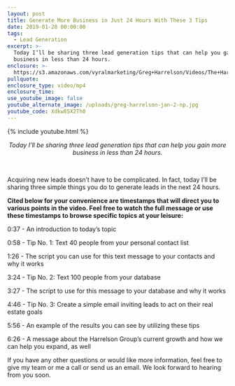 ```yaml
---
layout: post
title: Generate More Business in Just 24 Hours With These 3 Tips
date: 2019-01-28 00:00:00
tags:
  - Lead Generation
excerpt: >-
  Today I’ll be sharing three lead generation tips that can help you gain more
  business in less than 24 hours.
enclosure: >-
  https://s3.amazonaws.com/vyralmarketing/Greg+Harrelson/Videos/The+Harrelson+Group+-+Generate+More+Business+in+Just+24+Hours+With+These+3+Tips.mp4
pullquote:
enclosure_type: video/mp4
enclosure_time:
use_youtube_image: false
youtube_alternate_image: /uploads/greg-harrelson-jan-2-np.jpg
youtube_code: Xdkw85X2Th0
---
```


{% include youtube.html %}

<center><em>Today I&rsquo;ll be sharing three lead generation tips that can help you gain more business in less than 24 hours.</em></center>

&nbsp;

Acquiring new leads doesn’t have to be complicated. In fact, today I’ll be sharing three simple things you do to generate leads in the next 24 hours.

**Cited below for your convenience are timestamps that will direct you to various points in the video. Feel free to watch the full message or use these timestamps to browse specific topics at your leisure:**

0:37 - An introduction to today’s topic

0:58 - Tip No. 1: Text 40 people from your personal contact list

1:26 - The script you can use for this text message to your contacts and why it works

3:24 - Tip No. 2: Text 100 people from your database

3:27 - The script to use for this message to your database and why it works

4:46 - Tip No. 3: Create a simple email inviting leads to act on their real estate goals

5:56 - An example of the results you can see by utilizing these tips

6:26 - A message about the Harrelson Group’s current growth and how we can help you expand, as well

If you have any other questions or would like more information, feel free to give my team or me a call or send us an email. We look forward to hearing from you soon.